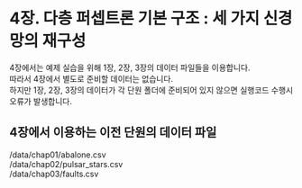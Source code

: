 # 4장. 다층 퍼셉트론 기본 구조 : 세 가지 신경망의 재구성
4장에서는 예제 실습을 위해 1장, 2장, 3장의 데이터 파일들을 이용합니다.<br/>
따라서 4장에서 별도로 준비할 데이터는 없습니다.<br/>
하지만 1장, 2장, 3장의 데이터가 각 단원 폴더에 준비되어 있지 않으면 실행코드 수행시 오류가 발생합니다.
## 4장에서 이용하는 이전 단원의 데이터 파일
/data/chap01/abalone.csv<br/>
/data/chap02/pulsar_stars.csv<br/>
/data/chap03/faults.csv<br/>
